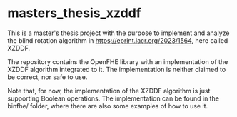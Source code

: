 # masters_thesis_xzddf

This is a master's thesis project with the purpose to implement and analyze the blind rotation algorithm in https://eprint.iacr.org/2023/1564, here called XZDDF.

The repository contains the OpenFHE library with an implementation of the XZDDF algorithm integrated to it. The implementation is neither claimed to be correct, nor safe to use.

Note that, for now, the implementation of the XZDDF algorithm is just supporting Boolean operations. The implementation can be found in the binfhe/ folder, where there are also some examples of how to use it.
